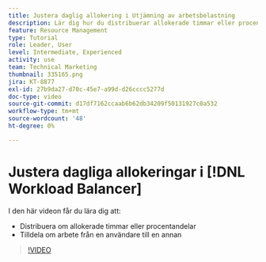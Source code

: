 ```yaml
---
title: Justera daglig allokering i Utjämning av arbetsbelastning
description: Lär dig hur du distribuerar allokerade timmar eller procentvärden och omtilldelar arbete från en användare till en annan.
feature: Resource Management
type: Tutorial
role: Leader, User
level: Intermediate, Experienced
activity: use
team: Technical Marketing
thumbnail: 335165.png
jira: KT-8877
exl-id: 27b9da27-d70c-45e7-a99d-d26cccc5277d
doc-type: video
source-git-commit: d17df7162ccaab6b62db34209f50131927c0a532
workflow-type: tm+mt
source-wordcount: '48'
ht-degree: 0%

---
```


# Justera dagliga allokeringar i [!DNL Workload Balancer]

I den här videon får du lära dig att:

* Distribuera om allokerade timmar eller procentandelar
* Tilldela om arbete från en användare till en annan


>[!VIDEO](https://video.tv.adobe.com/v/335165/?quality=12&learn=on&enablevpops)
